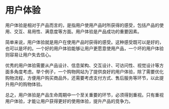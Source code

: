 # 用户体验
用户体验是相对于产品而言的，是指用户使用产品时所获得的感受，包括产品的使用、交互、易用性、满意度等方面。用户体验是产品成功的重要因素。

简单来说，用户体验就是用户在使用产品时获得的感受。这种感受既可以是好的，也可以是坏的。一个好的用户体验能够让用户更愿意使用产品，一个坏的用户体验则容易让用户失去信心。

优秀的用户体验需要从产品设计、信息架构、交互设计、可访问性、视觉设计等方面多角度考虑。举个例子，一个购物网站为了提供良好的用户体验，除了需要优化购物流程，方便用户购买商品外，还需要考虑支付方式、售后服务等环节，以此提升用户的购物体验。

总之，用户体验是产品生命周期中一个至关重要的环节，必须得到重视。只有重视用户体验，才能让用户获得更好的使用体验，提升产品的竞争力。